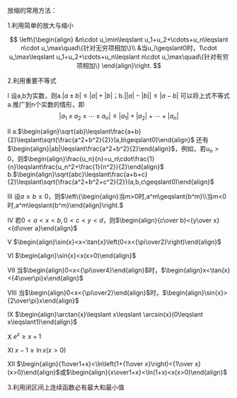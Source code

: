 放缩的常用方法：

1\.利用简单的放大与缩小

$$
\left\{\begin{align}
&n\cdot u_\min\leqslant u_1+u_2+\cdots+u_n\leqslant n\cdot u_\max\quad\{针对无穷项相加\}\\
&当u_i\geqslant0时，1\cdot u_\max\leqslant u_1+u_2+\cdots+u_n\leqslant n\cdot u_\max\quad\{针对有穷项相加\}
\end{align}\right.
$$

2\.利用重要不等式

Ⅰ 设a,b为实数，则a.$|{a}\pm{b}|\leqslant|a|+|b|$；b.$\left||a|-|b|\right|\leqslant|a-b|$
可以将上式不等式a.推广到n个实数的情形，即
$$
|{a_1}\pm{a_2}\pm\cdots\pm{a_n}|\leqslant|a_1|+|a_2|+\cdots+|a_n|
$$

Ⅱ
a.$\begin{align}\sqrt{ab}\leqslant\frac{a+b}{2}\leqslant\sqrt{\frac{a^2+b^2}{2}}(a,b\geqslant0)\end{align}$
还有$\begin{align}|ab|\leqslant\frac{a^2+b^2}{2}\end{align}$，例如，若$u_n>0$，则$\begin{align}\frac{u_n}{n}=u_n\cdot\frac{1}{n}\leqslant\frac{u_n^2+\frac{1}{n^2}}{2}\end{align}$
b.$\begin{align}\sqrt{abc}\leqslant\frac{a+b+c}{2}\leqslant\sqrt{\frac{a^2+b^2+c^2}{2}}(a,b,c\geqslant0)\end{align}$

Ⅲ 设$a\geqslant{b}\leqslant0$，则$\left\{\begin{align}当m>0时,a^m\geqslant{b^m}\\当m<0时,a^m\leqslant{b^m}\end{align}\right.$

Ⅳ 若$0<a<x<b,0<c<y<d$，则$\begin{align}{c\over b}<{y\over x}<{d\over a}\end{align}$

Ⅴ $\begin{align}\sin{x}<x<\tan{x}\left(0<x<{\pi\over2}\right)\end{align}$

Ⅵ $\begin{align}\sin{x}<x(x>0)\end{align}$

Ⅶ 当$\begin{align}0<x<{\pi\over4}\end{align}$时，$\begin{align}x<\tan{x}<{4\over\pi}x\end{align}$

Ⅷ 当$\begin{align}0<x<{\pi\over2}\end{align}$时，$\begin{align}\sin{x}>{2\over\pi}x\end{align}$

Ⅸ $\begin{align}\arctan{x}\leqslant x\leqslant \arcsin{x}(0\leqslant x\leqslant1)\end{align}$

Ⅹ $e^x\geqslant x+1$

XI $x-1\geqslant\ln{x}(x>0)$

XII $\begin{align}{1\over1+x}<\ln\left(1+{1\over x}\right)<{1\over x}(x>0)\end{align}$或$\begin{align}{x\over1+x}<\ln(1+x)<x(x>0)\end{align}$

3\.利用闭区间上连续函数必有最大和最小值


